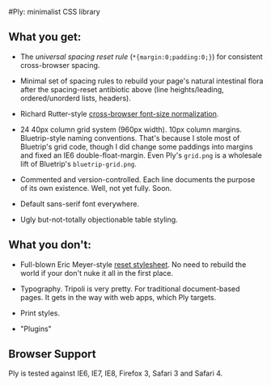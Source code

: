#Ply: minimalist CSS library

## What you get:

* The *universal spacing reset rule* (`*{margin:0;padding:0;}`) for consistent cross-browser spacing.

* Minimal set of spacing rules to rebuild your page's natural intestinal flora after the spacing-reset antibiotic above (line heights/leading, ordered/unorderd lists, headers).

* Richard Rutter-style [cross-browser font-size normalization](http://clagnut.com/blog/348).

* 24 40px column grid system (960px width). 10px column margins. Bluetrip-style naming conventions. That's because I stole most of Bluetrip's grid code, though I did change some paddings into margins and fixed an IE6 double-float-margin. Even Ply's `grid.png` is a wholesale lift of Bluetrip's `bluetrip-grid.png`.

* Commented and version-controlled. Each line documents the purpose of its own existence. Well, not yet fully. Soon.

* Default sans-serif font everywhere.

* Ugly but-not-totally objectionable table styling.

## What you don't:

* Full-blown Eric Meyer-style [reset stylesheet](http://meyerweb.com/eric/tools/css/reset/). No need to rebuild the world if your don't nuke it all in the first place.

* Typography. Tripoli is very pretty. For traditional document-based pages. It gets in the way with web apps, which Ply targets.

* Print styles.

* "Plugins"

## Browser Support

Ply is tested against IE6, IE7, IE8, Firefox 3, Safari 3 and Safari 4.